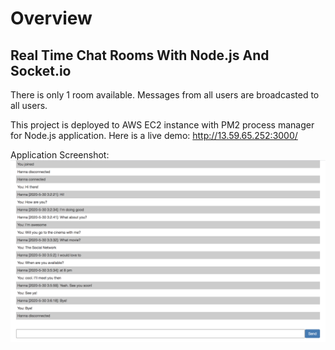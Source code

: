 # Overview

## Real Time Chat Rooms With Node.js And Socket.io

There is only 1 room available. Messages from all users are broadcasted to all users.

This project is deployed to AWS EC2 instance with PM2 process manager for Node.js application.
Here is a live demo: http://13.59.65.252:3000/

Application Screenshot:
![Chat App Demo](https://github.com/adifucan/chat-app/blob/master/images/chat-app.png)